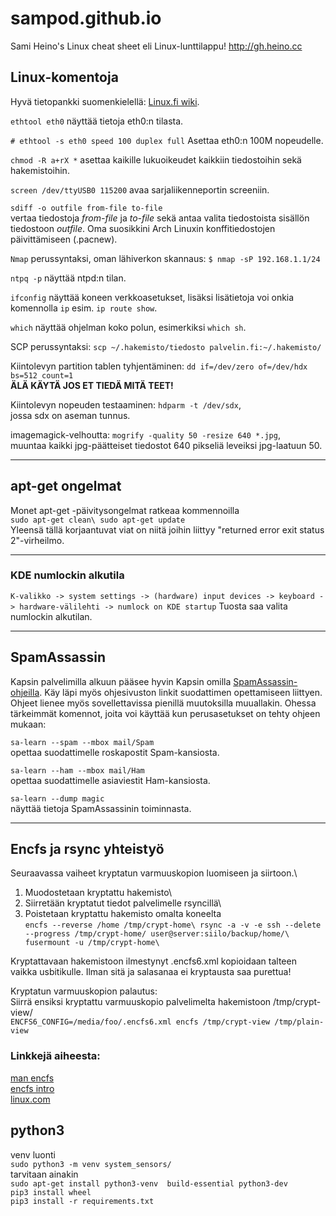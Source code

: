# sampod.github.io
Sami Heino's Linux cheat sheet
  eli Linux-lunttilappu!
http://gh.heino.cc

Linux-komentoja
---------------

Hyvä tietopankki suomenkielellä: [Linux.fi wiki](http://linux.fi/wiki).

`ethtool eth0` näyttää tietoja eth0:n tilasta.

`# ethtool -s eth0 speed 100 duplex full` Asettaa eth0:n 100M nopeudelle.

`chmod -R a+rX *` asettaa kaikille lukuoikeudet kaikkiin tiedostoihin sekä hakemistoihin.

`screen /dev/ttyUSB0 115200` avaa sarjaliikenneportin screeniin.

`sdiff -o outfile from-file to-file`\
vertaa tiedostoja *from-file* ja *to-file* sekä antaa valita tiedostoista sisällön tiedostoon *outfile*. Oma suosikkini Arch Linuxin konffitiedostojen päivittämiseen (.pacnew).

`Nmap` perussyntaksi, oman lähiverkon skannaus: `$ nmap -sP 192.168.1.1/24`



`ntpq -p` näyttää ntpd:n tilan.

`ifconfig` näyttää koneen verkkoasetukset, lisäksi lisätietoja voi onkia komennolla `ip` esim. `ip route show`.

`which` näyttää ohjelman koko polun, esimerkiksi `which sh`.

SCP perussyntaksi: `scp ~/.hakemisto/tiedosto palvelin.fi:~/.hakemisto/`

Kiintolevyn partition tablen tyhjentäminen: `dd if=/dev/zero of=/dev/hdx bs=512 count=1`\
**ÄLÄ KÄYTÄ JOS ET TIEDÄ MITÄ TEET!**

Kiintolevyn nopeuden testaaminen: `hdparm -t /dev/sdx`,\
jossa sdx on aseman tunnus.

imagemagick-velhoutta: `mogrify -quality 50 -resize 640 *.jpg`,\
muuntaa kaikki jpg-päätteiset tiedostot 640 pikseliä leveiksi jpg-laatuun 50.

* * * * *

apt-get ongelmat
----------------

Monet apt-get -päivitysongelmat ratkeaa kommennoilla\
`sudo apt-get clean\
sudo apt-get update`\
Yleensä tällä korjaantuvat viat on niitä joihin liittyy "returned error exit status 2"-virheilmo.

* * * * *

### KDE numlockin alkutila

`K-valikko -> system settings -> (hardware) input devices -> keyboard -> hardware-välilehti -> numlock on KDE startup` Tuosta saa valita numlockin alkutilan.

* * * * *

SpamAssassin
------------

Kapsin palvelimilla alkuun pääsee hyvin Kapsin omilla [SpamAssassin-ohjeilla](http://www.kapsi.fi/ohjeet/spamassassin.html). Käy läpi myös ohjesivuston linkit suodattimen opettamiseen liittyen. Ohjeet lienee myös sovellettavissa pienillä muutoksilla muuallakin. Ohessa tärkeimmät komennot, joita voi käyttää kun perusasetukset on tehty ohjeen mukaan:

`sa-learn --spam --mbox mail/Spam`\
opettaa suodattimelle roskapostit Spam-kansiosta.

`sa-learn --ham --mbox mail/Ham`\
opettaa suodattimelle asiaviestit Ham-kansiosta.

`sa-learn --dump magic`\
näyttää tietoja SpamAssassinin toiminnasta.

* * * * *

Encfs ja rsync yhteistyö
------------------------

Seuraavassa vaiheet kryptatun varmuuskopion luomiseen ja siirtoon.\
1) Muodostetaan kryptattu hakemisto\
2) Siirretään kryptatut tiedot palvelimelle rsyncillä\
3) Poistetaan kryptattu hakemisto omalta koneelta\
`encfs --reverse /home /tmp/crypt-home\
rsync -a -v -e ssh --delete --progress /tmp/crypt-home/ user@server:siilo/backup/home/\
fusermount -u /tmp/crypt-home\
`

Kryptattavaan hakemistoon ilmestynyt .encfs6.xml kopioidaan talteen vaikka usbitikulle. Ilman sitä ja salasanaa ei kryptausta saa purettua!

Kryptatun varmuuskopion palautus:\
Siirrä ensiksi kryptattu varmuuskopio palvelimelta hakemistoon /tmp/crypt-view/\
`ENCFS6_CONFIG=/media/foo/.encfs6.xml encfs /tmp/crypt-view /tmp/plain-view`

### Linkkejä aiheesta:

[man encfs\
](http://pwet.fr/man/linux/commandes/encfs)[encfs intro](http://www.arg0.net/encfsintro)\
[linux.com](http://www.linux.com/archive/feed/52820)

python3
-------
 venv luonti\
`sudo python3 -m venv system_sensors/`\
tarvitaan ainakin \
`sudo apt-get install python3-venv  build-essential python3-dev`\
`pip3 install wheel`\
`pip3 install -r requirements.txt`
